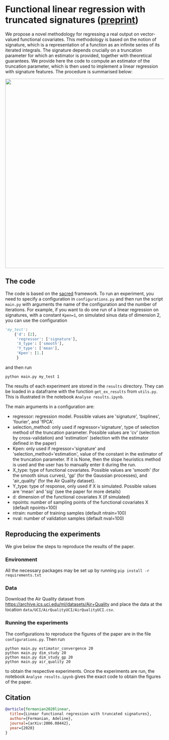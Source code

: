 # Functional linear regression with truncated signatures ([preprint](https://arxiv.org/abs/2006.08442))

We propose a novel methodology for regressing a real output on vector-valued functional covariates. This methodology is based on the notion of signature, which is a representation of a function as an infinite series of its iterated integrals. The signature depends crucially on a truncation parameter for which an estimator is provided, together with theoretical guarantees. We provide here the code to compute an estimator of the truncation parameter, which is then used to implement a linear regression with signature features. The procedure is summarised below:

<p align="center">
    <img class="center" src="./paper/images/algo-full-procedure.png" width="600"/>
</p>

## The code

The code is based on the [sacred](https://sacred.readthedocs.io/en/stable/) framework. To run an experiment, you need to specify a configuration in `configurations.py` and then run the script `main.py` with arguments the name of the configuration and the number of iterations. For example, if you want to do one run of a linear regression on signatures, with a constant `Kpen=1`, on simulated sinus data of dimension 2, you can use the configuration

```python
'my_test':
    {'d': [2],
     'regressor': ['signature'],
     'X_type': ['smooth'],
     'Y_type': ['mean'],
     'Kpen': [1.]
     }
```

and then run

```
python main.py my_test 1
```
The results of each experiment are stored in the `results` directory. They can be loaded in a dataframe with the function `get_ex_results` from `utils.py`. This is illustrated in the notebook `Analyse results.ipynb`.

The main arguments in a configuration are:
* regressor: regression model. Possible values are 'signature', 'bsplines', 'fourier', and 'fPCA'.
* selection_method: only used if regressor='signature', type of selection method of the truncation parameter. Possible values are 'cv' (selection by cross-validation) and 'estimation' (selection with the estimator defined in the paper)
* Kpen: only used if regressor='signature' and 'selection_method='estimation', value of the constant in the estimator of the truncation parameter. If it is None, then the slope heuristics method is used and the user has to manually enter it during the run.
* X_type: type of functional covariates. Possible values are 'smooth' (for the smooth sinus curves), 'gp' (for the Gaussian processes), and 'air_quality' (for the Air Quality dataset).
* Y_type: type of response, only used if X is simulated. Possible values are 'mean' and 'sig' (see the paper for more details)
* d: dimension of the functional covariates X (if simulated)
* npoints: number of sampling points of the functional covariates X (default npoints=100)
* ntrain: number of training samples (default ntrain=100)
* nval: number of validation samples (default nval=100)

## Reproducing the experiments

We give below the steps to reproduce the results of the paper.

### Environment

All the necessary packages may be set up by running
`pip install -r requirements.txt`

### Data

Download the Air Quality dataset from https://archive.ics.uci.edu/ml/datasets/Air+Quality and place the data at the location `data/UCI/AirQualityUCI/AirQualityUCI.csv`.

### Running the experiments

The configurations to reproduce the figures of the paper are in the file `configurations.py`. Then run

```
python main.py estimator_convergence 20
python main.py dim_study 20
python main.py dim_study_gp 20
python main.py air_quality 20
```
to obtain the respective experiments. Once the experiments are run, the notebook `Analyse results.ipynb` gives the exact code to obtain the figures of the paper.

## Citation

```bibtex
@article{fermanian2020linear,
  title={Linear functional regression with truncated signatures},
  author={Fermanian, Adeline},
  journal={arXiv:2006.08442},
  year={2020}
}
```

